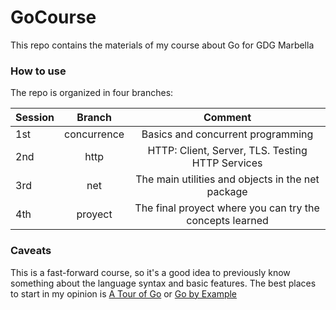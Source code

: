# GoCourse
This repo contains the materials of my course about Go for GDG Marbella

### How to use
The repo is organized in four branches:

| Session |    Branch   |                          Comment                         |
|---------|:-----------:|:--------------------------------------------------------:|
|   1st   | concurrence |             Basics and concurrent programming            |
|   2nd   |     http    |     HTTP: Client, Server, TLS. Testing HTTP Services     |
|   3rd   |   net  |            The main utilities and objects in the net package |                                              |
|   4th   |   proyect   | The final proyect where you can try the concepts learned |

### Caveats
This is a fast-forward course, so it's a good idea to previously know something about the language syntax and basic features. The best places to start in my opinion is [A Tour of Go](https://tour.golang.org/welcome/1) or [Go by Example](https://gobyexample.com/)
